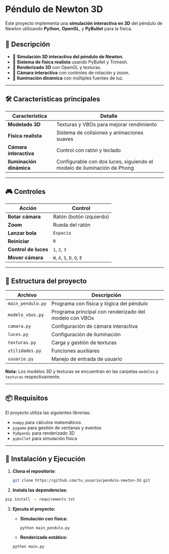 # Péndulo de Newton 3D

Este proyecto implementa una **simulación interactiva en 3D** del péndulo de Newton utilizando **Python**, **OpenGL**, y **PyBullet** para la física.

## 📝 Descripción

- 🔹 **Simulación 3D interactiva del péndulo de Newton**.
- 🔹 **Sistema de física realista** usando PyBullet y Trimesh.
- 🔹 **Renderizado 3D** con OpenGL y texturas.
- 🔹 **Cámara interactiva** con controles de rotación y zoom.
- 🔹 **Iluminación dinámica** con múltiples fuentes de luz.

---

## 🛠️ **Características principales**

| Característica           | Detalle                                                                 |
| ------------------------ | ----------------------------------------------------------------------- |
| **Modelado 3D**          | Texturas y VBOs para mejorar rendimiento                                |
| **Física realista**      | Sistema de colisiones y animaciones suaves                              |
| **Cámara interactiva**   | Control con ratón y teclado                                             |
| **Iluminación dinámica** | Configurable con dos luces, siguiendo el modelo de iluminación de Phong |

---

## 🎮 **Controles**

| Acción               | Control                      |
| -------------------- | ---------------------------- |
| **Rotar cámara**     | Ratón (botón izquierdo)      |
| **Zoom**             | Rueda del ratón              |
| **Lanzar bola**      | `Espacio`                    |
| **Reiniciar**        | `R`                          |
| **Control de luces** | `1`, `2`, `3`                |
| **Mover cámara**     | `W`, `A`, `S`, `D`, `Q`, `E` |

---

## 📂 **Estructura del proyecto**

| Archivo           | Descripción                                            |
| ----------------- | ------------------------------------------------------ |
| `main_pendulo.py` | Programa con física y lógica del péndulo               |
| `modelo_vbos.py`  | Programa principal con renderizado del modelo con VBOs |
| `camara.py`       | Configuración de cámara interactiva                    |
| `luces.py`        | Configuración de iluminación                           |
| `texturas.py`     | Carga y gestión de texturas                            |
| `utilidades.py`   | Funciones auxiliares                                   |
| `usuario.py`      | Manejo de entrada de usuario                           |

**Nota:** Los modelos 3D y texturas se encuentran en las carpetas `modelos` y `texturas` respectivamente.

---

## 📦 **Requisitos**

El proyecto utiliza las siguientes librerías:

- `numpy` para cálculos matemáticos
- `pygame` para gestión de ventanas y eventos
- `PyOpenGL` para renderizado 3D
- `pybullet` para simulación física

---

## 🚀 **Instalación y Ejecución**

1. **Clona el repositorio**:
   ```bash
   git clone https://github.com/tu_usuario/pendulo-newton-3d.git
   ```
2. **Instala las dependencias:**

```bash
pip install -r requirements.txt
```

3. **Ejecuta el proyecto:**

   - **Simulación con física:**

     ```bash
     python main_pendulo.py
     ```

   - **Renderizado estático:**

   ```bash
   python main.py
   ```
